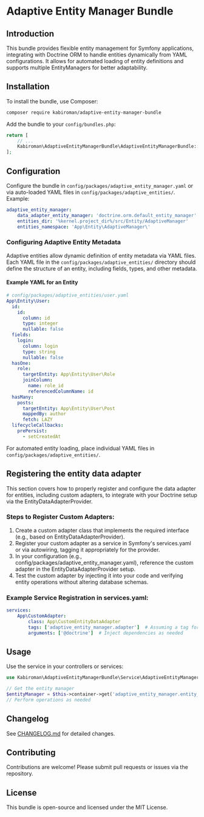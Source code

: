 # Adaptive Entity Manager Bundle

## Introduction
This bundle provides flexible entity management for Symfony applications, integrating with Doctrine ORM to handle entities dynamically from YAML configurations. It allows for automated loading of entity definitions and supports multiple EntityManagers for better adaptability.

## Installation
To install the bundle, use Composer:

```bash
composer require kabiroman/adaptive-entity-manager-bundle
```

Add the bundle to your `config/bundles.php`:

```php
return [
    // ...
    Kabiroman\AdaptiveEntityManagerBundle\AdaptiveEntityManagerBundle::class => ['all' => true],
];
```

## Configuration
Configure the bundle in `config/packages/adaptive_entity_manager.yaml` or via auto-loaded YAML files in `config/packages/adaptive_entities/`. Example:

```yaml
adaptive_entity_manager:
    data_adapter_entity_manager: 'doctrine.orm.default_entity_manager'
    entities_dir: '%kernel.project_dir%/src/Entity/AdaptiveManager'
    entities_namespace: 'App\Entity\AdaptiveManager\'
```

### Configuring Adaptive Entity Metadata
Adaptive entities allow dynamic definition of entity metadata via YAML files. Each YAML file in the `config/packages/adaptive_entities/` directory should define the structure of an entity, including fields, types, and other metadata.

#### Example YAML for an Entity
```yaml
# config/packages/adaptive_entities/user.yaml
App\Entity\User:
  id:
    id:
      column: id
      type: integer
      nullable: false
  fields:
    login:
      column: login
      type: string
      nullable: false
  hasOne:
    role:
      targetEntity: App\Entity\User\Role
      joinColumn:
        name: role_id
        referencedColumnName: id
  hasMany:
    posts:
      targetEntity: App\Entity\User\Post
      mappedBy: author
      fetch: LAZY
  lifecycleCallbacks:
    prePersist:
      - setCreatedAt
```
For automated entity loading, place individual YAML files in `config/packages/adaptive_entities/`.

## Registering the entity data adapter

This section covers how to properly register and configure the data adapter for entities, including custom adapters, to integrate with your Doctrine setup via the EntityDataAdapterProvider.

### Steps to Register Custom Adapters:
1. Create a custom adapter class that implements the required interface (e.g., based on EntityDataAdapterProvider).
2. Register your custom adapter as a service in Symfony's services.yaml or via autowiring, tagging it appropriately for the provider.
3. In your configuration (e.g., config/packages/adaptive_entity_manager.yaml), reference the custom adapter in the EntityDataAdapterProvider setup.
4. Test the custom adapter by injecting it into your code and verifying entity operations without altering database schemas.

### Example Service Registration in services.yaml:
```yaml
services:
    App\CustomAdapter:
        class: App\CustomEntityDataAdapter
        tags: ['adaptive_entity_manager.adapter']  # Assuming a tag for the provider
        arguments: ['@doctrine']  # Inject dependencies as needed
```

## Usage
Use the service in your controllers or services:

```php
use Kabiroman\AdaptiveEntityManagerBundle\Service\AdaptiveEntityManagerFactory;

// Get the entity manager
$entityManager = $this->container->get('adaptive_entity_manager.entity_manager');
// Perform operations as needed
```

## Changelog
See [CHANGELOG.md](CHANGELOG.md) for detailed changes.

## Contributing
Contributions are welcome! Please submit pull requests or issues via the repository.

## License
This bundle is open-source and licensed under the MIT License.
